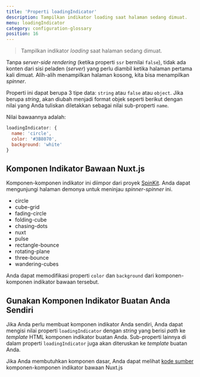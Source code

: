 ```yaml
---
title: 'Properti loadingIndicator'
description: Tampilkan indikator loading saat halaman sedang dimuat.
menu: loadingIndicator
category: configuration-glossary
position: 16
---
```


> Tampilkan indikator _loading_ saat halaman sedang dimuat.

Tanpa _server-side rendering_ (ketika properti `ssr` bernilai `false`), tidak ada konten dari sisi peladen (_server_) yang perlu diambil ketika halaman pertama kali dimuat. Alih-alih menampilkan halaman kosong, kita bisa menampilkan _spinner_.

Properti ini dapat berupa 3 tipe data: `string` atau `false` atau `object`. Jika berupa _string_, akan diubah menjadi format objek seperti berikut dengan nilai yang Anda tuliskan diletakkan sebagai nilai sub-properti `name`.

Nilai bawaannya adalah:

```js
loadingIndicator: {
  name: 'circle',
  color: '#3B8070',
  background: 'white'
}
```

## Komponen Indikator Bawaan Nuxt.js

Komponen-komponen indikator ini diimpor dari proyek [SpinKit](http://tobiasahlin.com/spinkit). Anda dapat mengunjungi halaman demonya untuk meninjau _spinner-spinner_ ini.

- circle
- cube-grid
- fading-circle
- folding-cube
- chasing-dots
- nuxt
- pulse
- rectangle-bounce
- rotating-plane
- three-bounce
- wandering-cubes

Anda dapat memodifikasi properti `color` dan `background` dari komponen-komponen indikator bawaan tersebut.

## Gunakan Komponen Indikator Buatan Anda Sendiri

Jika Anda perlu membuat komponen indikator Anda sendiri, Anda dapat mengisi nilai properti `loadingIndicator` dengan _string_ yang berisi _path_ ke _template_ HTML komponen indikator buatan Anda. Sub-properti lainnya di dalam properti `loadingIndicator` juga akan diteruskan ke _template_ buatan Anda.

Jika Anda membutuhkan komponen dasar, Anda dapat melihat [kode sumber](https://github.com/nuxt/nuxt.js/tree/dev/packages/vue-app/template/views/loading) komponen-komponen indikator bawaan Nuxt.js
